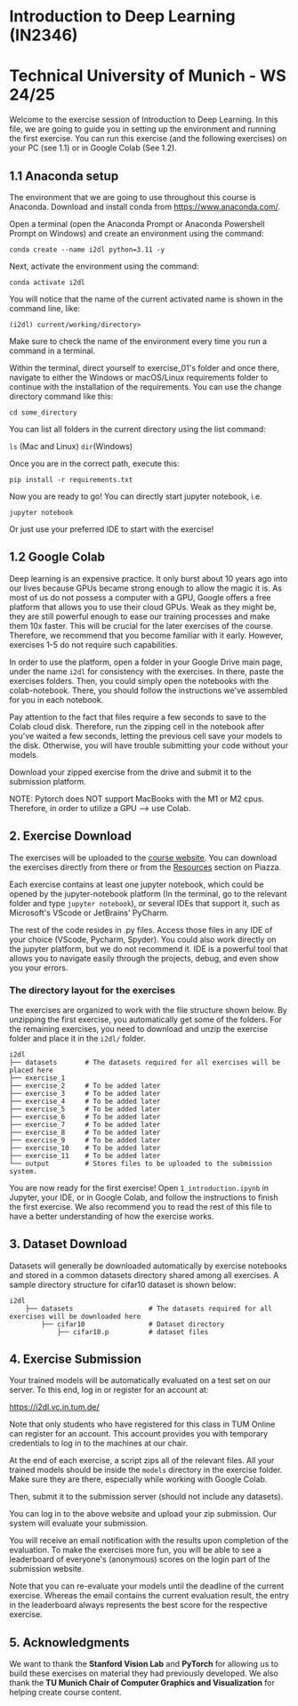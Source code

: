 # Introduction to Deep Learning (IN2346)

# Technical University of Munich - WS 24/25

Welcome to the exercise session of Introduction to Deep Learning. In this file, we are going to guide you in setting up the environment and running the first exercise. You can run this exercise (and the following exercises) on your PC (see 1.1) or in Google Colab (See 1.2).

## 1.1 Anaconda setup
The environment that we are going to use throughout this course is Anaconda.
Download and install conda from https://www.anaconda.com/.

Open a terminal (open the Anaconda Prompt or Anaconda Powershell Prompt on Windows) and create an environment using the command:

`conda create --name i2dl python=3.11 -y`

Next, activate the environment using the command:

`conda activate i2dl`

You will notice that the name of the current activated name is shown in the command line, like:

`(i2dl) current/working/directory>`

Make sure to check the name of the environment every time you run a command in a terminal.

Within the terminal, direct yourself to exercise_01's folder and once there, navigate to either the Windows or macOS/Linux requirements folder to continue with the installation of the requirements. You can use the change directory command like this:

`cd some_directory`

You can list all folders in the current directory using the list command:

`ls` (Mac and Linux)
`dir`(Windows)

Once you are in the correct path, execute this:

`pip install -r requirements.txt`

Now you are ready to go! You can directly start jupyter notebook, i.e.

`jupyter notebook`

Or just use your preferred IDE to start with the exercise!

## 1.2 Google Colab
Deep learning is an expensive practice. It only burst about 10 years ago into our lives because GPUs became strong enough to allow the magic it is.
As most of us do not possess a computer with a GPU, Google offers a free platform that allows you to use their cloud GPUs. Weak as they might be, they are still powerful enough to ease our training processes and make them 10x faster. This will be crucial for the later exercises of the course. Therefore, we recommend that you become familiar with it early.
However, exercises 1-5 do not require such capabilities.

In order to use the platform, open a folder in your Google Drive main page, under the name `i2dl` for consistency with the exercises.
In there, paste the exercises folders. Then, you could simply open the notebooks with the colab-notebook. There, you should follow the instructions we've assembled for you in each notebook.

Pay attention to the fact that files require a few seconds to save to the Colab cloud disk. Therefore, run the zipping cell in the notebook after you've waited a few seconds, letting the previous cell
save your models to the disk. Otherwise, you will have trouble submitting your code without your models.

Download your zipped exercise from the drive and submit it to the submission platform.

NOTE: Pytorch does NOT support MacBooks with the M1 or M2 cpus. Therefore, in order to utilize a GPU --> use Colab.

## 2. Exercise Download
The exercises will be uploaded to the [course website](https://www.3dunderstanding.org/i2dl-s25/). You can download the exercises directly from there or from the [Resources](https://piazza.com/tum.de/summer2025/in2346ss25/resources) section on Piazza.

Each exercise contains at least one jupyter notebook, which could be opened by the jupyter-notebook platform (In the terminal, go to the relevant folder and type `jupyter notebook`), or several IDEs that support it, such as Microsoft's VScode or JetBrains' PyCharm.

The rest of the code resides in .py files. Access those files in any IDE of your choice (VScode, Pycharm, Spyder). You could also work directly on the jupyter platform, but we do not recommend it.
IDE is a powerful tool that allows you to navigate easily through the projects, debug, and even show you your errors.

### The directory layout for the exercises
The exercises are organized to work with the file structure shown below. By unzipping the first exercise, you automatically get some of the folders. For the remaining exercises, you need to download and unzip the exercise folder and place it in the `i2dl/` folder.

    i2dl
    ├── datasets       # The datasets required for all exercises will be placed here
    ├── exercise_1                    
    ├── exercise_2     # To be added later
    ├── exercise_3     # To be added later
    ├── exercise_4     # To be added later
    ├── exercise_5     # To be added later
    ├── exercise_6     # To be added later
    ├── exercise_7     # To be added later  
    ├── exercise_8     # To be added later
    ├── exercise_9     # To be added later
    ├── exercise_10    # To be added later
    ├── exercise_11    # To be added later
    └── output         # Stores files to be uploaded to the submission system.

You are now ready for the first exercise! Open `1_introduction.ipynb` in Jupyter, your IDE, or in Google Colab, and follow the instructions to finish the first exercise.
We also recommend you to read the rest of this file to have a better understanding of how the exercise works.

## 3. Dataset Download
Datasets will generally be downloaded automatically by exercise notebooks and stored in a common datasets directory shared among all exercises. A sample directory structure for cifar10 dataset is shown below:

    i2dl
        ├── datasets                   # The datasets required for all exercises will be downloaded here
            ├── cifar10                # Dataset directory
                ├── cifar10.p          # dataset files


## 4. Exercise Submission
Your trained models will be automatically evaluated on a test set on our server. To this end, log in or register for an account at:

https://i2dl.vc.in.tum.de/

Note that only students who have registered for this class in TUM Online can register for an account. This account provides you with temporary credentials to log in to the machines at our chair.

At the end of each exercise, a script zips all of the relevant files. All your trained models should be inside the `models` directory in the exercise folder. Make sure they are there, especially while working with Google Colab.

Then, submit it to the submission server (should not include any datasets).

You can log in to the above website and upload your zip submission. Our system will evaluate your submission.

You will receive an email notification with the results upon completion of the evaluation. To make the exercises more fun, you will be able to see a leaderboard of everyone's (anonymous) scores on the login part of the submission website.

Note that you can re-evaluate your models until the deadline of the current exercise. Whereas the email contains the current evaluation result, the entry in the leaderboard always represents the best score for the respective exercise.

## 5. Acknowledgments
We want to thank the **Stanford Vision Lab** and **PyTorch** for allowing us to build these exercises on material they had previously developed. We also thank the **TU Munich Chair of Computer Graphics and Visualization** for helping create course content.